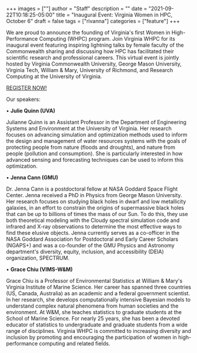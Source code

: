+++
images = [""]
author = "Staff"
description = ""
date = "2021-09-22T10:18:25-05:00"
title = "Inaugural Event: Virginia Women in HPC, October 6"
draft = false
tags = ["rivanna"]
categories = ["feature"]
+++

We are proud to announce the founding of Virginia's first Women in High-Performance Computing (WHPC) program. Join Virginia WHPC for its inaugural event featuring inspiring lightning talks by female faculty of the Commonwealth sharing and discussing how HPC has facilitated their scientific research and professional careers. This virtual event is jointly hosted by Virginia Commonwealth University, George Mason University, Virginia Tech, William & Mary, University of Richmond, and Research Computing at the University of Virginia.

<a href="https://virginia.zoom.us/meeting/register/tJwtd-utpz8jGdezJxL4gctdSQCRft4bcOZB">REGISTER NOW!</a>

Our speakers:

•	<b>Julie Quinn (UVA)</b>

Julianne Quinn is an Assistant Professor in the Department of Engineering Systems and Environment at the University of Virginia. Her research focuses on advancing simulation and optimization methods used to inform the design and management of water resources systems with the goals of protecting people from nature (floods and droughts), and nature from people (pollution and consumption). She is particularly interested in how advanced sensing and forecasting techniques can be used to inform this optimization.

•	<b>Jenna Cann (GMU)</b>

Dr. Jenna Cann is a postdoctoral fellow at NASA Goddard Space Flight Center. Jenna received a PhD in Physics from George Mason University. Her research focuses on studying black holes in dwarf and low metallicity galaxies, in an effort to constrain the origins of supermassive black holes that can be up to billions of times the mass of our Sun. To do this, they use both theoretical modeling with the Cloudy spectral simulation code and infrared and X-ray observations to determine the most effective ways to find these elusive objects. Jenna currently serves as a co-officer in the NASA Goddard Association for Postdoctoral and Early Career Scholars (NGAPS+) and was a co-founder of the GMU Physics and Astronomy department's diversity, equity, inclusion, and accessibility (DEIA) organization, SPECTRUM.

•	<b>Grace Chiu (VIMS-W&M)</b>

Grace Chiu is a Professor of Environmental Statistics at William & Mary's Virginia Institute of Marine Science. Her career has spanned three countries (US, Canada, Australia) as an academic and a federal government scientist. In her research, she develops computationally intensive Bayesian models to understand complex natural phenomena from human societies and the environment. At W&M, she teaches statistics to graduate students at the School of Marine Science. For nearly 25 years, she has been a devoted educator of statistics to undergraduate and graduate students from a wide range of disciplines.
Virginia WHPC is committed to increasing diversity and inclusion by promoting and encouraging the participation of women in high-performance computing and related fields. 
